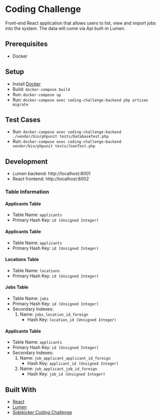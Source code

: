 # Coding Challenge

Front-end React application that allows users to list, view and import jobs into the system. The data will come via Api built-in Lumen. 

## Prerequisites
- Docker

## Setup
* Install [Docker](https://docs.docker.com/get-started/)
* Build: `docker-compose build`
* Run: `docker-compose up`
* Run: `docker-compose exec coding-challenge-backend php artisan migrate`

## Test Cases
* Run: `docker-compose exec coding-challenge-backend ./vendor/bin/phpunit tests/DatabaseTest.php`
* Run: `docker-compose exec coding-challenge-backend vendor/bin/phpunit tests/JsonTest.php`

## Development
* Lumen backend: http://localhost:8001
* React frontend: http://localhost:8002

### Table Information

#### Applicants Table

- Table Name: `applicants`
- Primary Hash Key: `id (Unsigned Integer)`

#### Applicants Table

- Table Name: `applicants`
- Primary Hash Key: `id (Unsigned Integer)`

#### Locations Table

- Table Name: `locations`
- Primary Hash Key: `id (Unsigned Integer)`

#### Jobs Table

- Table Name: `jobs`
- Primary Hash Key: `id (Unsigned Integer)`
- Secondary Indexes:
  1.  Name: `jobs_location_id_foreign`
      - Hash Key: `location_id (Unsigned Integer)`

#### Applicants Table

- Table Name: `applicants`
- Primary Hash Key: `id (Unsigned Integer)`
- Secondary Indexes:
  1.  Name: `job_applicant_applicant_id_foreign`
      - Hash Key: `applicant_id (Unsigned Integer)`
  2.  Name: `job_applicant_job_id_foreign`
      - Hash Key: `job_id (Unsigned Integer)`

## Built With

* [React](https://reactjs.org/)
* [Lumen](https://lumen.laravel.com/)
* [Sidekicker Coding Challenge](https://github.com/getsidekicker/coding-challenge/)